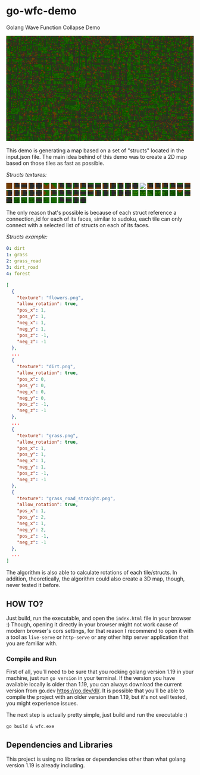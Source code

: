 # go-wfc-demo

Golang Wave Function Collapse Demo

![screneshot.png](screenshot.png)

This demo is generating a map based on a set of "structs" located in the input.json file. The main idea behind of this
demo was to create a 2D map based on those tiles as fast as possible.

*Structs textures:*

![](assets/dirt.png)
![](assets/dirt_road_corner.png)
![](assets/dirt_road_straight.png)
![](assets/dirt_road_t.png)
![](assets/dirt_road_x.png)
![](assets/dirt_to_grass.png)
![](assets/dirt_to_grass_corner.png)
![](assets/dirt_to_grass_corner_road_corner_0.png)
![](assets/dirt_to_grass_corner_road_corner_1.png)
![](assets/dirt_to_grass_corner_road_corner_2.png)
![](assets/dirt_to_grass_corner_road_corner_3.png)
![](assets/dirt_to_grass_corner_road_straight_0.png)
![](assets/dirt_to_grass_corner_road_straight_1.png)
![](assets/dirt_to_grass_corner_road_t_0.png)
![](assets/dirt_to_grass_corner_road_t_1.png)
![](assets/dirt_to_grass_corner_road_t_2.png)
![](assets/dirt_to_grass_corner_road_t_3.png)
![](assets/dirt_to_grass_corner_road_x.png)
![](assets/dirt_to_grass_corner_road_τ_3.png)
![](assets/dirt_to_grass_road_corner_0.png)
![](assets/dirt_to_grass_road_corner_1.png)
![](assets/dirt_to_grass_road_corner_2.png)
![](assets/dirt_to_grass_road_corner_3.png)
![](assets/dirt_to_grass_road_straight_0.png)
![](assets/dirt_to_grass_road_straight_1.png)
![](assets/dirt_to_grass_road_t_0.png)
![](assets/dirt_to_grass_road_t_1.png)
![](assets/dirt_to_grass_road_t_2.png)
![](assets/dirt_to_grass_road_t_3.png)
![](assets/dirt_to_grass_road_x.png)
![](assets/dirt_to_grass_u.png)
![](assets/dirt_to_grass_u_road_corner_0.png)
![](assets/dirt_to_grass_u_road_corner_1.png)
![](assets/dirt_to_grass_u_road_corner_2.png)
![](assets/dirt_to_grass_u_road_corner_3.png)
![](assets/dirt_to_grass_u_road_straight_0.png)
![](assets/dirt_to_grass_u_road_straight_1.png)
![](assets/dirt_to_grass_u_road_t_0.png)
![](assets/dirt_to_grass_u_road_t_1.png)
![](assets/dirt_to_grass_u_road_t_2.png)
![](assets/dirt_to_grass_u_road_t_3.png)
![](assets/dirt_to_grass_u_road_x.png)
![](assets/flowers.png)
![](assets/flowers_to_forest.png)
![](assets/flowers_to_forest_corner.png)
![](assets/flowers_to_forest_t.png)
![](assets/flowers_to_forest_u.png)
![](assets/forest.png)
![](assets/forest_to_dirt.png)
![](assets/forest_to_dirt_t_road_straight.png)
![](assets/forest_to_firt_t_road_straight.png)
![](assets/forest_to_grass.png)
![](assets/forest_to_grass_corner.png)
![](assets/forest_to_grass_t.png)
![](assets/forest_to_grass_t_road_straight.png)
![](assets/forest_to_grass_u.png)
![](assets/grass.png)
![](assets/grass_road_corner.png)
![](assets/grass_road_straight.png)
![](assets/grass_road_t.png)
![](assets/grass_road_x.png)

The only reason that's possible is because of each struct reference a connection_id for each of its faces, similar to
sudoku, each tile can only connect with a selected list of structs on each of its faces.

*Structs example:*

```yaml
0: dirt
1: grass
2: grass_road
3: dirt_road
4: forest
```

```json
[
  {
    "texture": "flowers.png",
    "allow_rotation": true,
    "pos_x": 1,
    "pos_y": 1,
    "neg_x": 1,
    "neg_y": 1,
    "pos_z": -1,
    "neg_z": -1
  },
  ...
  {
    "texture": "dirt.png",
    "allow_rotation": true,
    "pos_x": 0,
    "pos_y": 0,
    "neg_x": 0,
    "neg_y": 0,
    "pos_z": -1,
    "neg_z": -1
  },
  ...
  {
    "texture": "grass.png",
    "allow_rotation": true,
    "pos_x": 1,
    "pos_y": 1,
    "neg_x": 1,
    "neg_y": 1,
    "pos_z": -1,
    "neg_z": -1
  },
  {
    "texture": "grass_road_straight.png",
    "allow_rotation": true,
    "pos_x": 1,
    "pos_y": 2,
    "neg_x": 1,
    "neg_y": 2,
    "pos_z": -1,
    "neg_z": -1
  },
  ...
]
```

The algorithm is also able to calculate rotations of each tile/structs. In addition, theoretically, the algorithm could
also create a 3D map, though, never tested it before.

## HOW TO?

Just build, run the executable, and open the `index.html` file in your browser :) Though, opening it directly in your
browser might not work cause of modern browser's cors settings, for that reason I recommend to open it with a tool
as `live-serve` or `http-serve` or any other http server application that you are familiar with.

### Compile and Run

First of all, you'll need to be sure that you rocking golang version 1.19 in your machine, just run `go version` in your
terminal. If the version you have available locally is older than 1.19, you can always download the current version from
go.dev https://go.dev/dl/. It is possible that you'll be able to compile the project with an older version than 1.19,
but it's not well tested, you might experience issues.

The next step is actually pretty simple, just build and run the executable :)

```shell
go build & wfc.exe
```

## Dependencies and Libraries

This project is using no libraries or dependencies other than what golang version 1.19 is already including.
